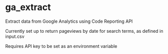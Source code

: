 # ga_extract
Extract data from Google Analytics using Code Reporting API

Currently set up to return pageviews by date for search terms, as defined in input.csv

Requires API key to be set as an environment variable
